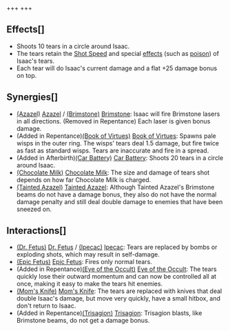 +++
+++

Effects[]
---------


* Shoots 10 tears in a circle around Isaac.
* The tears retain the [Shot Speed](/wiki/Shot_Speed "Shot Speed") and special [effects](/wiki/Effects "Effects") (such as [poison](/wiki/Effects#Poison "Effects")) of Isaac's tears.
* Each tear will do Isaac's current damage and a flat +25 damage bonus on top.


Synergies[]
-----------


* [(Azazel)](/wiki/Azazel "Azazel") [Azazel](/wiki/Azazel "Azazel") / [(Brimstone)](/wiki/Brimstone "Brimstone") [Brimstone](/wiki/Brimstone "Brimstone"): Isaac will fire Brimstone lasers in all directions. (Removed in Repentance) Each laser is given bonus damage.
* (Added in Repentance)[(Book of Virtues)](/wiki/Book_of_Virtues "Book of Virtues") [Book of Virtues](/wiki/Book_of_Virtues "Book of Virtues"): Spawns pale wisps in the outer ring. The wisps' tears deal 1.5 damage, but fire twice as fast as standard wisps. Tears are inaccurate and fire in a spread.
* (Added in Afterbirth)[(Car Battery)](/wiki/Car_Battery "Car Battery") [Car Battery](/wiki/Car_Battery "Car Battery"): Shoots 20 tears in a circle around Isaac.
* [(Chocolate Milk)](/wiki/Chocolate_Milk "Chocolate Milk") [Chocolate Milk](/wiki/Chocolate_Milk "Chocolate Milk"): The size and damage of tears shot depends on how far Chocolate Milk is charged.
* [(Tainted Azazel)](/wiki/Tainted_Azazel "Tainted Azazel") [Tainted Azazel](/wiki/Tainted_Azazel "Tainted Azazel"): Although Tainted Azazel's Brimstone beams do not have a damage bonus, they also do not have the normal damage penalty and still deal double damage to enemies that have been sneezed on.


Interactions[]
--------------


* [(Dr. Fetus)](/wiki/Dr._Fetus "Dr. Fetus") [Dr. Fetus](/wiki/Dr._Fetus "Dr. Fetus") / [(Ipecac)](/wiki/Ipecac "Ipecac") [Ipecac](/wiki/Ipecac "Ipecac"): Tears are replaced by bombs or exploding shots, which may result in self-damage.
* [(Epic Fetus)](/wiki/Epic_Fetus "Epic Fetus") [Epic Fetus](/wiki/Epic_Fetus "Epic Fetus"): Fires only normal tears.
* (Added in Repentance)[(Eye of the Occult)](/wiki/Eye_of_the_Occult "Eye of the Occult") [Eye of the Occult](/wiki/Eye_of_the_Occult "Eye of the Occult"): The tears quickly lose their outward momentum and can now be controlled all at once, making it easy to make the tears hit enemies.
* [(Mom's Knife)](/wiki/Mom%27s_Knife "Mom's Knife") [Mom's Knife](/wiki/Mom%27s_Knife "Mom's Knife"): The tears are replaced with knives that deal double Isaac's damage, but move very quickly, have a small hitbox, and don't return to Isaac.
* (Added in Repentance)[(Trisagion)](/wiki/Trisagion "Trisagion") [Trisagion](/wiki/Trisagion "Trisagion"): Trisagion blasts, like Brimstone beams, do not get a damage bonus.



